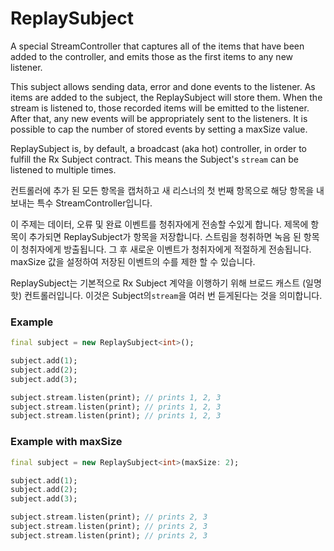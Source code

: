 # ReplaySubject<T>

A special StreamController that captures all of the items that have been added to the controller, and emits those as the first items to any new listener.

This subject allows sending data, error and done events to the listener. As items are added to the subject, the ReplaySubject will store them. When the stream is listened to, those recorded items will be emitted to the listener. After that, any new events will be appropriately sent to the listeners. It is possible to cap the number of stored events by setting a maxSize value.

ReplaySubject is, by default, a broadcast (aka hot) controller, in order to fulfill the Rx Subject contract. This means the Subject's `stream` can be listened to multiple times.

컨트롤러에 추가 된 모든 항목을 캡처하고 새 리스너의 첫 번째 항목으로 해당 항목을 내보내는 특수 StreamController입니다.

이 주제는 데이터, 오류 및 완료 이벤트를 청취자에게 전송할  수있게 합니다. 제목에 항목이 추가되면 ReplaySubject가 항목을 저장합니다. 스트림을 청취하면 녹음 된 항목이 청취자에게 방출됩니다. 그 후 새로운 이벤트가 청취자에게 적절하게 전송됩니다. maxSize 값을 설정하여 저장된 이벤트의 수를 제한 할 수 있습니다.

ReplaySubject는 기본적으로 Rx Subject 계약을 이행하기 위해 브로드 캐스트 (일명 핫) 컨트롤러입니다. 이것은 Subject의`stream`을 여러 번 듣게된다는 것을 의미합니다.

### Example

```dart
final subject = new ReplaySubject<int>();

subject.add(1);
subject.add(2);
subject.add(3);

subject.stream.listen(print); // prints 1, 2, 3
subject.stream.listen(print); // prints 1, 2, 3
subject.stream.listen(print); // prints 1, 2, 3
```

### Example with maxSize

```dart
final subject = new ReplaySubject<int>(maxSize: 2);

subject.add(1);
subject.add(2);
subject.add(3);

subject.stream.listen(print); // prints 2, 3
subject.stream.listen(print); // prints 2, 3
subject.stream.listen(print); // prints 2, 3
```
